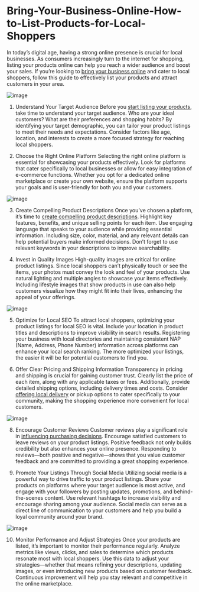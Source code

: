 # Bring-Your-Business-Online-How-to-List-Products-for-Local-Shoppers

In today’s digital age, having a strong online presence is crucial for local businesses. As consumers increasingly turn to the internet for shopping, listing your products online can help you reach a wider audience and boost your sales. If you’re looking to <a href="https://www.firststore.io/" target="_blank">bring your business online</a> and cater to local shoppers, follow this guide to effectively list your products and attract customers in your area.

![image](https://github.com/user-attachments/assets/7a1e2a9b-512e-4b2c-b4e7-67b272e493d6)

1. Understand Your Target Audience
Before you <a href="https://www.firststore.io/" target="_blank">start listing your products</a>, take time to understand your target audience. Who are your ideal customers? What are their preferences and shopping habits? By identifying your target demographic, you can tailor your product listings to meet their needs and expectations. Consider factors like age, location, and interests to create a more focused strategy for reaching local shoppers.

2. Choose the Right Online Platform
Selecting the right online platform is essential for showcasing your products effectively. Look for platforms that cater specifically to local businesses or allow for easy integration of e-commerce functions. Whether you opt for a dedicated online marketplace or create your own website, ensure the platform supports your goals and is user-friendly for both you and your customers.

![image](https://github.com/user-attachments/assets/89137335-40a5-42c2-895c-32c4c214f8ab)

3. Create Compelling Product Descriptions
Once you've chosen a platform, it’s time to <a href="https://www.firststore.io/" target="_blank">create compelling product descriptions</a>. Highlight key features, benefits, and unique selling points for each item. Use engaging language that speaks to your audience while providing essential information. Including size, color, material, and any relevant details can help potential buyers make informed decisions. Don’t forget to use relevant keywords in your descriptions to improve searchability.

4. Invest in Quality Images
High-quality images are critical for online product listings. Since local shoppers can’t physically touch or see the items, your photos must convey the look and feel of your products. Use natural lighting and multiple angles to showcase your items effectively. Including lifestyle images that show products in use can also help customers visualize how they might fit into their lives, enhancing the appeal of your offerings.

![image](https://github.com/user-attachments/assets/1f9a4746-c3cc-4559-9700-eeaa78d55847)

5. Optimize for Local SEO
To attract local shoppers, optimizing your product listings for local SEO is vital. Include your location in product titles and descriptions to improve visibility in search results. Registering your business with local directories and maintaining consistent NAP (Name, Address, Phone Number) information across platforms can enhance your local search ranking. The more optimized your listings, the easier it will be for potential customers to find you.

6. Offer Clear Pricing and Shipping Information
Transparency in pricing and shipping is crucial for gaining customer trust. Clearly list the price of each item, along with any applicable taxes or fees. Additionally, provide detailed shipping options, including delivery times and costs. Consider <a href="https://www.firststore.io/" target="_blank">offering local delivery</a> or pickup options to cater specifically to your community, making the shopping experience more convenient for local customers.

![image](https://github.com/user-attachments/assets/d66369f3-c165-416d-9889-474cf176619b)

8. Encourage Customer Reviews
Customer reviews play a significant role in <a href="https://www.firststore.io/" target="_blank">influencing purchasing decisions</a>. Encourage satisfied customers to leave reviews on your product listings. Positive feedback not only builds credibility but also enhances your online presence. Responding to reviews—both positive and negative—shows that you value customer feedback and are committed to providing a great shopping experience.

9. Promote Your Listings Through Social Media
Utilizing social media is a powerful way to drive traffic to your product listings. Share your products on platforms where your target audience is most active, and engage with your followers by posting updates, promotions, and behind-the-scenes content. Use relevant hashtags to increase visibility and encourage sharing among your audience. Social media can serve as a direct line of communication to your customers and help you build a loyal community around your brand.

![image](https://github.com/user-attachments/assets/12678930-c387-416c-a37e-147bfb6bb5c9)

10. Monitor Performance and Adjust Strategies
Once your products are listed, it’s important to monitor their performance regularly. Analyze metrics like views, clicks, and sales to determine which products resonate most with local shoppers. Use this data to adjust your strategies—whether that means refining your descriptions, updating images, or even introducing new products based on customer feedback. Continuous improvement will help you stay relevant and competitive in the online marketplace.
